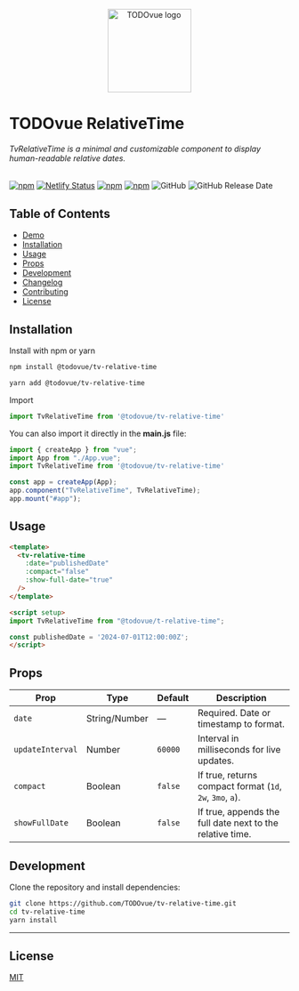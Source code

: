 <p align="center"><img width="150" src="https://firebasestorage.googleapis.com/v0/b/todovue-blog.appspot.com/o/logo.png?alt=media&token=d8eb592f-e4a9-4b02-8aff-62d337745f41" alt="TODOvue logo">
</p>

# TODOvue RelativeTime
###### TvRelativeTime is a minimal and customizable component to display human-readable relative dates.

[![npm](https://img.shields.io/npm/v/@todovue/tv-relative-time.svg)](https://www.npmjs.com/package/@todovue/tv-relative-time) [![Netlify Status](https://api.netlify.com/api/v1/badges/cb4b8651-1062-4a0b-aa47-28437cbf9fdc/deploy-status)](https://app.netlify.com/sites/tv-relative-time/deploys) [![npm](https://img.shields.io/npm/dm/@todovue/tv-relative-time.svg)](https://www.npmjs.com/package/@todovue/tv-relative-time) [![npm](https://img.shields.io/npm/dt/@todovue/tv-relative-time.svg)](https://www.npmjs.com/package/@todovue/tv-relative-time) ![GitHub](https://img.shields.io/github/license/TODOvue/tv-relative-time) ![GitHub Release Date](https://img.shields.io/github/release-date/TODOvue/tv-relative-time)

## Table of Contents
- [Demo](https://tv-relative-time.netlify.app/)
- [Installation](#installation)
- [Usage](#usage)
- [Props](#props)
- [Development](#development)
- [Changelog](https://github.com/TODOvue/tv-relative-time/blob/main/CHANGELOG.md)
- [Contributing](https://github.com/TODOvue/tv-relative-time/blob/main/CONTRIBUTING.md)
- [License](https://github.com/TODOvue/tv-relative-time/blob/main/LICENSE)

## Installation
Install with npm or yarn
```bash
npm install @todovue/tv-relative-time
```
```bash
yarn add @todovue/tv-relative-time
```
Import
```js
import TvRelativeTime from '@todovue/tv-relative-time'
```

You can also import it directly in the **main.js** file:
```js
import { createApp } from "vue";
import App from "./App.vue";
import TvRelativeTime from '@todovue/tv-relative-time'

const app = createApp(App);
app.component("TvRelativeTime", TvRelativeTime);
app.mount("#app");
```

## Usage
```html
<template>
  <tv-relative-time
    :date="publishedDate"
    :compact="false"
    :show-full-date="true"
  />
</template>

<script setup>
import TvRelativeTime from "@todovue/t-relative-time";

const publishedDate = '2024-07-01T12:00:00Z';
</script>
```

## Props

| Prop             | Type          | Default | Description                                               |
|------------------|---------------|---------|-----------------------------------------------------------|
| `date`           | String/Number | —       | Required. Date or timestamp to format.                    |
| `updateInterval` | Number        | `60000` | Interval in milliseconds for live updates.                |
| `compact`        | Boolean       | `false` | If true, returns compact format (`1d`, `2w`, `3mo`, `a`). |
| `showFullDate`   | Boolean       | `false` | If true, appends the full date next to the relative time. |

## Development
Clone the repository and install dependencies:
```bash
git clone https://github.com/TODOvue/tv-relative-time.git
cd tv-relative-time
yarn install
```

---

## License
[MIT](https://github.com/TODOvue/tv-relative-time/blob/main/LICENSE)
